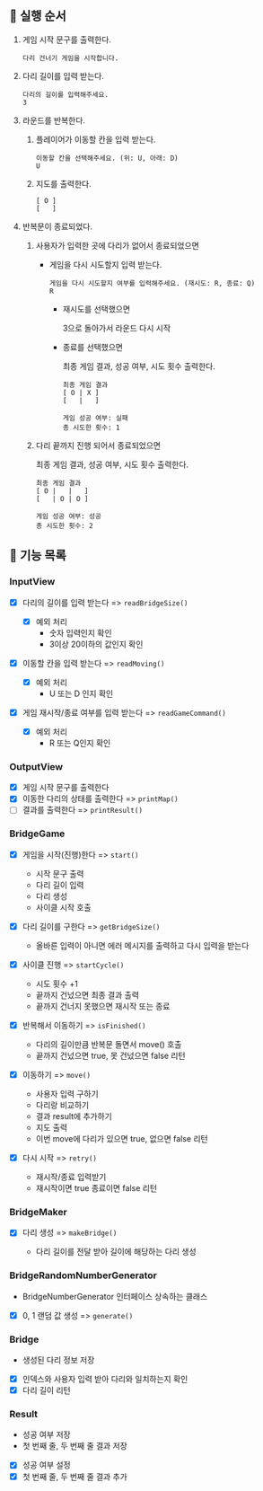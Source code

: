 ## 🐾 실행 순서
1. 게임 시작 문구를 출력한다.

    ```
    다리 건너기 게임을 시작합니다.
    ```

2. 다리 길이를 입력 받는다.

    ```
    다리의 길이를 입력해주세요.
    3
    ```

3. 라운드를 반복한다.
    1. 플레이어가 이동할 칸을 입력 받는다.

        ```
        이동할 칸을 선택해주세요. (위: U, 아래: D)
        U
        ```

    2. 지도를 출력한다.

        ```
        [ O ]
        [   ]
        ```

4. 반복문이 종료되었다.
    1. 사용자가 입력한 곳에 다리가 없어서 종료되었으면

        - 게임을 다시 시도할지 입력 받는다.

            ```
          게임을 다시 시도할지 여부를 입력해주세요. (재시도: R, 종료: Q)
          R
          ```

          - 재시도를 선택했으면
            
            3으로 돌아가서 라운드 다시 시작

          - 종료를 선택했으면

            최종 게임 결과, 성공 여부, 시도 횟수 출력한다.

            ```text
            최종 게임 결과
            [ O | X ]
            [   |   ]
            
            게임 성공 여부: 실패
            총 시도한 횟수: 1
            ```

    2. 다리 끝까지 진행 되어서 종료되었으면
       
        최종 게임 결과, 성공 여부, 시도 횟수 출력한다.

        ```
       최종 게임 결과
       [ O |   |   ]
       [   | O | O ]
       
       게임 성공 여부: 성공
       총 시도한 횟수: 2
       ```

## 📝 기능 목록

### InputView

- [x] 다리의 길이를 입력 받는다 => `readBridgeSize()`

    - [x] 예외 처리
      - 숫자 입력인지 확인
      - 3이상 20이하의 값인지 확인

- [x] 이동할 칸을 입력 받는다 => `readMoving()`

    - [x] 예외 처리
      - U 또는 D 인지 확인

- [x] 게임 재시작/종료 여부를 입력 받는다 => `readGameCommand()`

    - [x] 예외 처리
      - R 또는 Q인지 확인

### OutputView

- [x] 게임 시작 문구를 출력한다
- [x] 이동한 다리의 상태를 출력한다 => `printMap()`
- [ ] 결과를 출력한다 => `printResult()`

### BridgeGame

- [x] 게임을 시작(진행)한다 => `start()`

    - 시작 문구 출력
    - 다리 길이 입력
    - 다리 생성
    - 사이클 시작 호출

- [x] 다리 길이를 구한다 => `getBridgeSize()`

    - 올바른 입력이 아니면 에러 메시지를 출력하고 다시 입력을 받는다

- [x] 사이클 진행 => `startCycle()`
    - 시도 횟수 +1
    - 끝까지 건넜으면 최종 결과 출력
    - 끝까지 건너지 못했으면 재시작 또는 종료

- [x] 반복해서 이동하기 => `isFinished()`
    - 다리의 길이만큼 반복문 돌면서 move() 호출
    - 끝까지 건넜으면 true, 못 건넜으면 false 리턴

- [x] 이동하기 => `move()`

    - 사용자 입력 구하기
    - 다리랑 비교하기
    - 결과 result에 추가하기
    - 지도 출력
    - 이번 move에 다리가 있으면 true, 없으면 false 리턴

- [x] 다시 시작 => `retry()`

    - 재시작/종료 입력받기
    - 재시작이면 true 종료이면 false 리턴

### BridgeMaker

- [x] 다리 생성 => `makeBridge()`

    - 다리 길이를 전달 받아 길이에 해당하는 다리 생성

### BridgeRandomNumberGenerator

- BridgeNumberGenerator 인터페이스 상속하는 클래스
- [x] 0, 1 랜덤 값 생성 => `generate()`

### Bridge

- 생성된 다리 정보 저장
- [x] 인덱스와 사용자 입력 받아 다리와 일치하는지 확인
- [x] 다리 길이 리턴

### Result

- 성공 여부 저장
- 첫 번째 줄, 두 번째 줄 결과 저장
- [x] 성공 여부 설정
- [x] 첫 번째 줄, 두 번째 줄 결과 추가